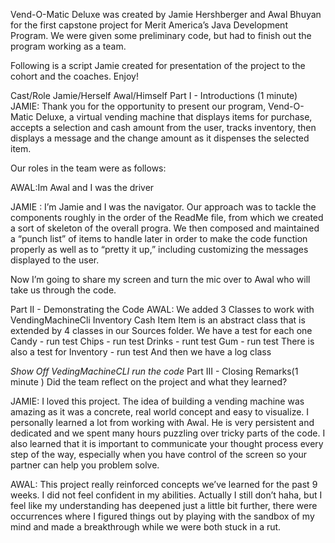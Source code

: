 Vend-O-Matic Deluxe was created by Jamie Hershberger and Awal Bhuyan for the first capstone project for Merit America’s Java Development Program. We were given some preliminary code, but had to finish out the program working as a team.

Following is a script Jamie created for presentation of the project to the cohort and the coaches.
Enjoy!


Cast/Role
Jamie/Herself
Awal/Himself
Part I - Introductions (1 minute)
JAMIE: Thank you for the opportunity to present our program, Vend-O-Matic Deluxe, a virtual vending machine that displays items for purchase, accepts a selection and cash amount from the user, tracks inventory, then displays a message and the change amount as it dispenses the selected item.

Our roles in the team were as follows: 

AWAL:Im Awal and I was the driver

JAMIE : I’m Jamie and I was the navigator. Our approach was to  tackle the components roughly in the order of the ReadMe file, from which we created a sort of skeleton of the overall progra. We then composed and maintained a “punch list” of items to handle later in order to make the code function properly as well as to “pretty it up,” including customizing the messages displayed to the user.

Now I’m going to share my screen and turn the mic over to Awal who will take us through the code. 

Part II - Demonstrating the Code
AWAL: We added 3 Classes to work with VendingMachineCli
Inventory
Cash
Item
Item is an abstract class that is extended by 4 classes in our Sources folder. We have a test for each one
Candy - run test
Chips - run test
Drinks  - runt test
Gum - run test
There is also a test for Inventory - run test
And then we have a log class 

*Show Off VedingMachineCLI*
*run the code*
Part III - Closing Remarks(1 minute )
Did the team reflect on the project and what they learned?

JAMIE: I loved this project. The idea of building a vending machine was amazing as it was a concrete, real world concept and easy to visualize. I personally learned a lot from working with Awal. He is very persistent and dedicated and we spent many hours puzzling over tricky parts of the code. I also learned that it is important to communicate your thought process every step of the way, especially when you have control of the screen so your partner can help you problem solve.

AWAL: This project really reinforced concepts we’ve learned for the past 9 weeks. I did not feel confident in my abilities. Actually I still don’t haha, but I feel like my understanding has deepened just a little bit further, there were occurrences where I figured things out by playing with the sandbox of my mind and made a breakthrough while we were both stuck in a rut. 
